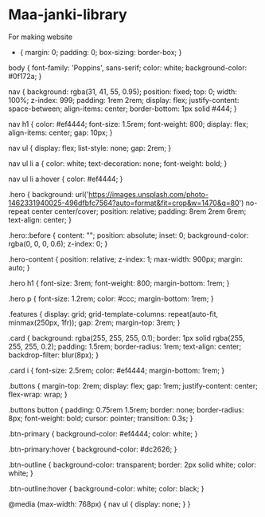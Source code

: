 # Maa-janki-library
For making website 
* {
  margin: 0;
  padding: 0;
  box-sizing: border-box;
}

body {
  font-family: 'Poppins', sans-serif;
  color: white;
  background-color: #0f172a;
}

nav {
  background: rgba(31, 41, 55, 0.95);
  position: fixed;
  top: 0;
  width: 100%;
  z-index: 999;
  padding: 1rem 2rem;
  display: flex;
  justify-content: space-between;
  align-items: center;
  border-bottom: 1px solid #444;
}

nav h1 {
  color: #ef4444;
  font-size: 1.5rem;
  font-weight: 800;
  display: flex;
  align-items: center;
  gap: 10px;
}

nav ul {
  display: flex;
  list-style: none;
  gap: 2rem;
}

nav ul li a {
  color: white;
  text-decoration: none;
  font-weight: bold;
}

nav ul li a:hover {
  color: #ef4444;
}

.hero {
  background: url('https://images.unsplash.com/photo-1462331940025-496dfbfc7564?auto=format&fit=crop&w=1470&q=80') no-repeat center center/cover;
  position: relative;
  padding: 8rem 2rem 6rem;
  text-align: center;
}

.hero::before {
  content: "";
  position: absolute;
  inset: 0;
  background-color: rgba(0, 0, 0, 0.6);
  z-index: 0;
}

.hero-content {
  position: relative;
  z-index: 1;
  max-width: 900px;
  margin: auto;
}

.hero h1 {
  font-size: 3rem;
  font-weight: 800;
  margin-bottom: 1rem;
}

.hero p {
  font-size: 1.2rem;
  color: #ccc;
  margin-bottom: 1rem;
}

.features {
  display: grid;
  grid-template-columns: repeat(auto-fit, minmax(250px, 1fr));
  gap: 2rem;
  margin-top: 3rem;
}

.card {
  background: rgba(255, 255, 255, 0.1);
  border: 1px solid rgba(255, 255, 255, 0.2);
  padding: 1.5rem;
  border-radius: 1rem;
  text-align: center;
  backdrop-filter: blur(8px);
}

.card i {
  font-size: 2.5rem;
  color: #ef4444;
  margin-bottom: 1rem;
}

.buttons {
  margin-top: 2rem;
  display: flex;
  gap: 1rem;
  justify-content: center;
  flex-wrap: wrap;
}

.buttons button {
  padding: 0.75rem 1.5rem;
  border: none;
  border-radius: 8px;
  font-weight: bold;
  cursor: pointer;
  transition: 0.3s;
}

.btn-primary {
  background-color: #ef4444;
  color: white;
}

.btn-primary:hover {
  background-color: #dc2626;
}

.btn-outline {
  background-color: transparent;
  border: 2px solid white;
  color: white;
}

.btn-outline:hover {
  background-color: white;
  color: black;
}

@media (max-width: 768px) {
  nav ul {
    display: none;
  }
}
